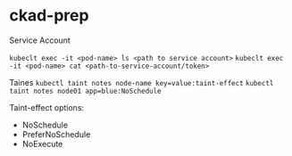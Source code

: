 # ckad-prep

Service Account

```kubeclt exec -it <pod-name> ls <path to service account>```
```kubeclt exec -it <pod-name> cat <path-to-service-account/token>```

Taines
```kubectl taint notes node-name key=value:taint-effect```
```kubectl taint notes node01 app=blue:NoSchedule```

Taint-effect options:
- NoSchedule
- PreferNoSchedule
- NoExecute
